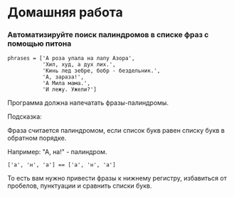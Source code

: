 # Домашняя работа

### Автоматизируйте поиск палиндромов в списке фраз с помощью питона

```{python}
phrases = ['А роза упала на лапу Азора',
           'Хил, худ, а дух лих.',
           'Кинь лед зебре, бобр - бездельник.',
           'А, зараза!',
           'А Мила мама.',
           'И лежу. Ужели?']
```

Программа должна напечатать фразы-палиндромы.

Подсказка:

Фраза считается палиндромом, если список букв равен списку букв в обратном порядке.

Например: "А, на!" - палиндром.

```['а', 'н', 'а'] == ['а', 'н', 'а']```

То есть вам нужно привести фразы к нижнему регистру, избавиться от пробелов, пунктуации и сравнить списки букв.
